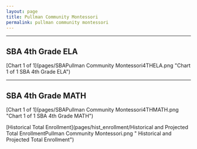 ```yaml
---
layout: page
title: Pullman Community Montessori
permalink: pullman community montessori
---
```




___

## SBA 4th Grade ELA

[Chart 1 of 1](pages/SBAPullman Community Montessori4THELA.png "Chart 1 of 1 SBA 4th Grade ELA")


___

## SBA 4th Grade MATH

[Chart 1 of 1](pages/SBAPullman Community Montessori4THMATH.png "Chart 1 of 1 SBA 4th Grade MATH")

[Historical Total Enrollment](pages/hist_enrollment/Historical and Projected Total EnrollmentPullman Community Montessori.png " Historical and Projected Total Enrollment")

